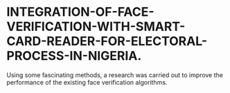 # INTEGRATION-OF-FACE-VERIFICATION-WITH-SMART-CARD-READER-FOR-ELECTORAL-PROCESS-IN-NIGERIA.
Using some fascinating methods, a research was carried out to improve the performance of the existing face verification algorithms.

